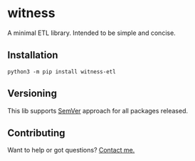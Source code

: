 # witness

A minimal ETL library.
Intended to be simple and concise.

## Installation
```
python3 -m pip install witness-etl
```

## Versioning
This lib supports [SemVer](https://semver.org/) approach for all packages released.

## Contributing
Want to help or got questions? 
[Contact me.](mailto:evgeniypalych@gmail.com)
